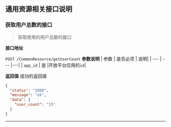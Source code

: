 ## **通用资源相关接口说明**

### **获取用户总数的接口**

> 获取使用的用户总数的接口

**接口地址**

`POST /CommonResource/getUserCount`
**参数说明**
| 参数 | 是否必须 | 说明|
| --- | --- |---|
| `app_id` | 是 |开放平台应用的`id`|

**返回值**
成功的返回值

```json
{
  "status": "2000",
  "message": "ok",
  "data": {
    "user_count": "15"
  }
}
```

---
